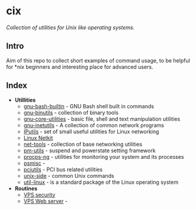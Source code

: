 <!--
File          : README.md

Created       : Sat 07 Nov 2015 22:58:38
Last Modified : Sat 21 Nov 2015 20:24:36
Maintainer    : sharlatan
-->

# cix #
_Collection of utilities for Unix like operating systems._

## Intro ##
Aim of this repo to collect short examples of command usage, to be helpful for
*nix beginners and interesting place for advanced users.

## Index ##
*   __Utillities__
    +   [gnu-bash-builtin](utils/gnu-bash-builtin.md) -
        GNU Bash shell built in commands
    +   [gnu-binutils](utils/gnu-binutils.md)               -  collection of binary tools
    +   [gnu-core-utilities](utils/gnu-core-utilities.md)   -  basic file, shell and text manipulation utilities
    +   [gnu-inetutils](utils/gnu-inetutils.md)             -  A collection of common network programs
    +   [IPutils](utils/iputils.md)                         -  set of small useful utilities for Linux networking
    +   [Linux Netkit](utils/netkit.md)
    +   [net-tools](utils/net-utils.md)                     -  collection of base networking utilities
    +   [pm-utils](utils/pm-utils.md)                       -  suspend and powerstate setting framework
    +   [procps-ng](utils/procps-ng.md)                     -  utilities for monitoring your system and its processes
    +   [psmisc](utils/psmisc.md)                           -
    +   [pciutils](utils/pciutils.md)                       -  PCI bus related utilities
    +   [unix-side](utils/unix-side.md)                     -  common Unix commands
    +   [util-linux](utils/util-linux.md)                   -  is a standard package of the Linux operating system
*   __Routines__
    -   [VPS security](routines/vps_security.md)
    -   [VPS Web server](routines/vps_to_webserver.md) -  
